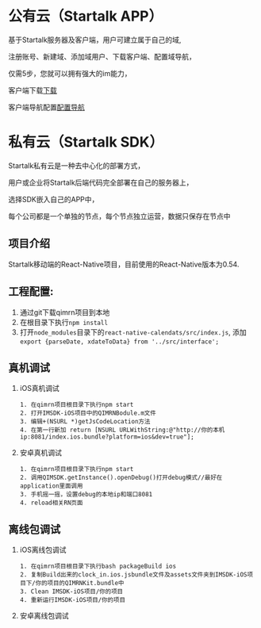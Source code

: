 公有云（Startalk APP）
=====
基于Startalk服务器及客户端，用户可建立属于自己的域,

注册账号、新建域、添加域用户、下载客户端、配置域导航，

仅需5步，您就可以拥有强大的im能力，

客户端下载[下载](https://im.qunar.com/new/#/download)

客户端导航配置[配置导航](https://im.qunar.com/new/#/platform/access_guide/manage_nav?id=manage_nav_mb)

私有云（Startalk SDK）
=====
Startalk私有云是一种去中心化的部署方式，

用户或企业将Startalk后端代码完全部署在自己的服务器上，

选择SDK嵌入自己的APP中，

每个公司都是一个单独的节点，每个节点独立运营，数据只保存在节点中

## 项目介绍
Startalk移动端的React-Native项目，目前使用的React-Native版本为0.54.

## 工程配置:
1. 通过git下载qimrn项目到本地
2. 在根目录下执行`npm install`
3. 打开`node_modules`目录下的`react-native-calendats/src/index.js`, 添加`export {parseDate, xdateToData} from '../src/interface';`

## 真机调试
1. iOS真机调试

	```	
	1. 在qimrn项目根目录下执行npm start
	2. 打开IMSDK-iOS项目中的QIMRNBodule.m文件
	3. 编辑+(NSURL *)getJsCodeLocation方法
	4. 在第一行新加 return [NSURL URLWithString:@"http://你的本机ip:8081/index.ios.bundle?platform=ios&dev=true"];
	```
2. 安卓真机调试
    ```
    1. 在qimrn项目根目录下执行npm start
    2. 调用QIMSDK.getInstance().openDebug()打开debug模式//最好在application里面调用
    3. 手机摇一摇，设置debug的本地ip和端口8081
    4. reload相关RN页面
    ```
## 离线包调试
1. iOS离线包调试
	
	```	
	1. 在qimrn项目根目录下执行bash packageBuild ios
	2. 复制Build出来的clock_in.ios.jsbundle文件及assets文件夹到IMSDK-iOS项目下/你的项目的QIMRNKit.bundle中
	3. Clean IMSDK-iOS项目/你的项目
	4. 重新运行IMSDK-iOS项目/你的项目
	```
2. 安卓离线包调试

